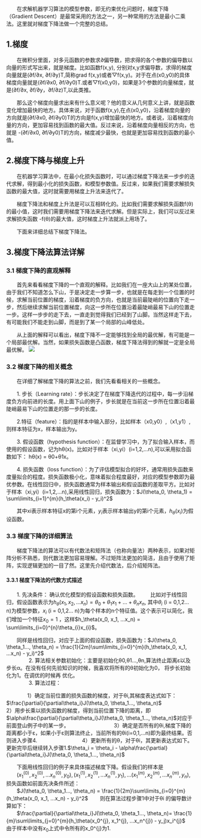 　　在求解机器学习算法的模型参数，即无约束优化问题时，梯度下降（Gradient Descent）是最常采用的方法之一，另一种常用的方法是最小二乘法。这里就对梯度下降法做一个完整的总结。

## 1.梯度
　　在微积分里面，对多元函数的参数求∂偏导数，把求得的各个参数的偏导数以向量的形式写出来，就是梯度。比如函数f(x,y), 分别对x,y求偏导数，求得的梯度向量就是(∂f/∂x, ∂f/∂y)T,简称grad f(x,y)或者▽f(x,y)。对于在点(x0,y0)的具体梯度向量就是(∂f/∂x0, ∂f/∂y0)T.或者▽f(x0,y0)，如果是3个参数的向量梯度，就是(∂f/∂x, ∂f/∂y，∂f/∂z)T,以此类推。

　　那么这个梯度向量求出来有什么意义呢？他的意义从几何意义上讲，就是函数变化增加最快的地方。具体来说，对于函数f(x,y),在点(x0,y0)，沿着梯度向量的方向就是(∂f/∂x0, ∂f/∂y0)T的方向是f(x,y)增加最快的地方。或者说，沿着梯度向量的方向，更加容易找到函数的最大值。反过来说，沿着梯度向量相反的方向，也就是 -(∂f/∂x0, ∂f/∂y0)T的方向，梯度减少最快，也就是更加容易找到函数的最小值。

## 2.梯度下降与梯度上升
　　在机器学习算法中，在最小化损失函数时，可以通过梯度下降法来一步步的迭代求解，得到最小化的损失函数，和模型参数值。反过来，如果我们需要求解损失函数的最大值，这时就需要用梯度上升法来迭代了。

　　梯度下降法和梯度上升法是可以互相转化的。比如我们需要求解损失函数f(θ)的最小值，这时我们需要用梯度下降法来迭代求解。但是实际上，我们可以反过来求解损失函数 -f(θ)的最大值，这时梯度上升法就派上用场了。

　　下面来详细总结下梯度下降法。 

## 3.梯度下降法算法详解
### 3.1 梯度下降的直观解释    
　　首先来看看梯度下降的一个直观的解释。比如我们在一座大山上的某处位置，由于我们不知道怎么下山，于是决定走一步算一步，也就是在每走到一个位置的时候，求解当前位置的梯度，沿着梯度的负方向，也就是当前最陡峭的位置向下走一步，然后继续求解当前位置梯度，向这一步所在位置沿着最陡峭最易下山的位置走一步。这样一步步的走下去，一直走到觉得我们已经到了山脚。当然这样走下去，有可能我们不能走到山脚，而是到了某一个局部的山峰低处。

　　从上面的解释可以看出，梯度下降不一定能够找到全局的最优解，有可能是一个局部最优解。当然，如果损失函数是凸函数，梯度下降法得到的解就一定是全局最优解。
![](https://github.com/winner1207/notes-machine-learning/raw/master/resource/gradient-descent/1.png)

### 3.2 梯度下降的相关概念
　　在详细了解梯度下降的算法之前，我们先看看相关的一些概念。

　　1. 步长（Learning rate）：步长决定了在梯度下降迭代的过程中，每一步沿梯度负方向前进的长度。用上面下山的例子，步长就是在当前这一步所在位置沿着最陡峭最易下山的位置走的那一步的长度。  

　　2.特征（feature）：指的是样本中输入部分，比如样本（x0,y0）,（x1,y1）,则样本特征为x，样本输出为y。  

　　3. 假设函数（hypothesis function）：在监督学习中，为了拟合输入样本，而使用的假设函数，记为hθ(x)。比如对于样本（xi,yi）(i=1,2,...n),可以采用拟合函数如下： hθ(x) = θ0+θ1x。  

　　4. 损失函数（loss function）：为了评估模型拟合的好坏，通常用损失函数来度量拟合的程度。损失函数极小化，意味着拟合程度最好，对应的模型参数即为最优参数。在线性回归中，损失函数通常为样本输出和假设函数的差取平方。比如对于样本（xi,yi）(i=1,2,...n),采用线性回归，损失函数为：$J(\theta_0, \theta_1) = \sum\limits_{i=1}^{m}(h_\theta(x_i) - y_i)^2$

　　其中xi表示样本特征x的第i个元素，$y_i$表示样本输出y的第i个元素，$h_\theta(x_i)$为假设函数。

### 3.3 梯度下降的详细算法
　　梯度下降法的算法可以有代数法和矩阵法（也称向量法）两种表示，如果对矩阵分析不熟悉，则代数法更加容易理解。不过矩阵法更加的简洁，且由于使用了矩阵，实现逻辑更加的一目了然。这里先介绍代数法，后介绍矩阵法。

#### 3.3.1 梯度下降法的代数方式描述
　　1. 先决条件： 确认优化模型的假设函数和损失函数。 
　　比如对于线性回归，假设函数表示为$h_\theta(x_1, x_2, ...x_n) = \theta_0 + \theta_{1}x_1 + ... + \theta_{n}x_{n}$, 其中$\theta_i$ (i = 0,1,2... n)为模型参数，$x_i$ (i = 0,1,2... n)为每个样本的n个特征值。这个表示可以简化，我们增加一个特征$x_0 = 1$ ，这样$h_\theta(x_0, x_1, ...x_n) = \sum\limits_{i=0}^{n}\theta_{i}x_{i}$。

　　同样是线性回归，对应于上面的假设函数，损失函数为：$J(\theta_0, \theta_1..., \theta_n) = \frac{1}{2m}\sum\limits_{i=0}^{m}(h_\theta(x_0, x_1, ...x_n) - y_i)^2$  
　　
　　2. 算法相关参数初始化：主要是初始化θ0,θ1...,θn,算法终止距离ε以及步长α。在没有任何先验知识的时候，我喜欢将所有的θ初始化为0， 将步长初始化为1。在调优的时候再 优化。  
　　
　　3. 算法过程：

　　　　1）确定当前位置的损失函数的梯度，对于θi,其梯度表达式如下：$\frac{\partial}{\partial\theta_i}J(\theta_0, \theta_1..., \theta_n)$
　　　　
　　　　2）用步长乘以损失函数的梯度，得到当前位置下降的距离，即$\alpha\frac{\partial}{\partial\theta_i}J(\theta_0, \theta_1..., \theta_n)$对应于前面登山例子中的某一步。
　　　　
　　　　3）确定是否所有的θi,梯度下降的距离都小于ε，如果小于ε则算法终止，当前所有的θi(i=0,1,...n)即为最终结果。否则进入步骤4.
　　　　
　　　　4）更新所有的θ，对于θi，其更新表达式如下。更新完毕后继续转入步骤1.$\theta_i = \theta_i - \alpha\frac{\partial}{\partial\theta_i}J(\theta_0, \theta_1..., \theta_n)$

　　下面用线性回归的例子来具体描述梯度下降。假设我们的样本是  
　　$(x_1^{(0)}, x_2^{(0)}, ...x_n^{(0)}, y_0), (x_1^{(1)}, x_2^{(1)}, ...x_n^{(1)},y_1), ... (x_1^{(m)}, x_2^{(m)}, ...x_n^{(m)}, y_n)$,损失函数如前面先决条件所述：  
　　$J(\theta_0, \theta_1..., \theta_n) = \frac{1}{2m}\sum\limits_{i=0}^{m}(h_\theta(x_0, x_1, ...x_n) - y_i)^2$
　　则在算法过程步骤1中对于θi 的偏导数计算如下：   
　　$\frac{\partial}{\partial\theta_i}J(\theta_0, \theta_1..., \theta_n)= \frac{1}{m}\sum\limits_{j=0}^{m}(h_\theta(x_0^{j}, x_1^{j}, ...x_n^{j}) - y_j)x_i^{j}$
　　由于样本中没有$x_0$上式中令所有的x_0^{j}为1.  